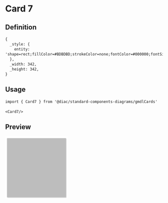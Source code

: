 # Card 7

## Definition

```
{
  _style: { 
    entity: 'shape=rect;fillColor=#BDBDBD;strokeColor=none;fontColor=#000000;fontSize=12;fontStyle=0;verticalAlign=middle;spacingBottom=0;spacingLeft=0;shadow=1;whiteSpace=wrap;html=1;',
  },
  _width: 342,
  _height: 342,
}
```

## Usage

```
import { Card7 } from '@diac/standard-components-diagrams/gmdlCards'

<Card7/>
```

## Preview

<img src="./card-7.png" width="200"/>
